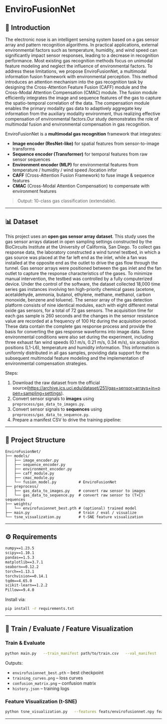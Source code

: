 # EnviroFusionNet

## 📖 Introduction

The electronic nose is an intelligent sensing system based on a gas sensor array and pattern recognition algorithms. In practical applications, external environmental factors such as temperature, humidity, and wind speed can significantly impact sensor responses, leading to a decrease in recognition performance. Most existing gas recognition methods focus on unimodal feature modeling and neglect the influence of environmental factors. To address these limitations, we propose EnviroFusionNet, a multimodal information fusion framework with environmental perception. This method introduces an attention mechanism into the gas recognition task by designing the Cross-Attention Feature Fusion (CAFF) module and the Cross-Modal Attention Compensation (CMAC) module. The fusion module efficiently integrates the image and sequence features of the gas to capture the spatio-temporal correlation of the data. The compensation module enables the primary modality gas data to adaptively aggregate key information from the auxiliary modality environment, thus realizing effective compensation of environmental factors.Our study demonstrates the role of multimodal fusion and environmental compensation in gas recognition.

EnviroFusionNet is a **multimodal gas recognition** framework that integrates:
- **Image encoder (ResNet-like)** for spatial features from sensor-to-image transforms
- **Sequence encoder (Transformer)** for temporal features from raw sensor sequences
- **Environment encoder (MLP)** for environmental features from temperature / humidity / wind speed /location infor
- **CAFF** (Cross-Attention Fusion Framework) to fuse image & sequence features
- **CMAC** (Cross-Modal Attention Compensation) to compensate with environment features

> Output: 10-class gas classification (extendable).

---

## 📊 Dataset

This project uses an **open gas sensor array dataset**.
This study uses the gas sensor arrays dataset in open sampling settings constructed by the BioCircuits Institute at the University of California, San Diego. To collect gas response data, the laboratory constructed a wind tunnel testbed, in which a gas source was placed at the far left end as the inlet, while a fan was installed at the opposite end as the outlet to drive the gas flow through the tunnel. Gas sensor arrays were positioned between the gas inlet and the fan outlet to capture the response characteristics of the gases. To minimize manual intervention, the testbed was controlled by a fully computerized device. Under the control of the software, the dataset collected 18,000 time series gas instances involving ten high-priority chemical gases (acetone, acetaldehyde, ammonia, butanol, ethylene, methane, methanol, carbon monoxide, benzene and toluene). The sensor array of the gas detection platform consists of nine identical modules, each with eight different metal oxide gas sensors, for a total of 72 gas sensors. The acquisition time for each gas sample is 260 seconds and the changes in the sensor resistance value are recorded at a frequency of 100 Hz during the acquisition period. These data contain the complete gas response process and provide the basis for converting the gas response waveforms into image data. Some environmental conditions were also set during the experiment, including three exhaust fan wind speeds (0.1 m/s, 0.21 m/s, 0.34 m/s), six acquisition positions (L1-L6), temperature and humidity information. This information is uniformly distributed in all gas samples, providing data support for the subsequent multimodal feature modeling and the implementation of environmental compensation strategies.

Steps:
1. Download the raw dataset from the official source(https://archive.ics.uci.edu/dataset/251/gas+sensor+arrays+in+open+sampling+settings).
2. Convert sensor signals to **images** using `preprocess/gas_data_to_images.py`.
3. Convert sensor signals to **sequences** using `preprocess/gas_data_to_sequence.py`.
4. Prepare a manifest CSV to drive the training pipeline:

---

## 📂 Project Structure

```
EnviroFusionNet/
├── models/
│   ├── image_encoder.py
│   ├── sequence_encoder.py
│   ├── environment_encoder.py
│   ├── caff_module.py
│   ├── cmac_module.py
│   └── fusion_model.py          # EnviroFusionNet
├── preprocess/
│   ├── gas_data_to_images.py    # convert raw sensor to images
│   └── gas_data_to_sequence.py  # convert raw sensor to (T×C) sequences
├── weights/
│   └── envirofusionnet_best.pth # (optional) trained model
├── main.py                      # train / eval / visualize
└── tsne_visualization.py        # t-SNE feature visualization
```

---

## ⚙️ Requirements

```txt
numpy==1.23.5
scipy==1.10.1
pandas==1.5.3
matplotlib==3.7.1
seaborn==0.12.2
torch==1.13.1
torchvision==0.14.1
tqdm==4.65.0
scikit-learn==1.2.2
Pillow==9.4.0
```

Install via:

```bash
pip install -r requirements.txt
```

---

## 🚀 Train / Evaluate / Feature Visualization

### Train & Evaluate
```bash
python main.py   --train_manifest path/to/train.csv   --val_manifest   path/to/val.csv   --test_manifest  path/to/test.csv   --weights_dir    ./weights   --batch_size 32 --epochs 30 --lr 1e-3 --num_classes 10
```

Outputs:
- `envirofusionnet_best.pth` – best checkpoint
- `training_curves.png` – loss curves
- `confusion_matrix.png` – confusion matrix
- `history.json` – training logs

### Feature Visualization (t-SNE)
```bash
python tsne_visualization.py   --features feats/envirofusionnet.npy feats/resnet.npy   --labels   labels.npy   --names    class_names.txt   --out      figures/tsne_compare.png   --title    "EnviroFusionNet vs. ResNet"
```
---
